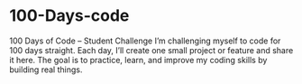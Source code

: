 # 100-Days-code
100 Days of Code – Student Challenge
I’m challenging myself to code for 100 days straight.
Each day, I’ll create one small project or feature and share it here.
The goal is to practice, learn, and improve my coding skills by building real things.
